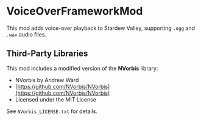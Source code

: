 ﻿# VoiceOverFrameworkMod

This mod adds voice-over playback to Stardew Valley, supporting `.ogg` and `.wav` audio files.

## Third-Party Libraries

This mod includes a modified version of the **NVorbis** library:

- NVorbis by Andrew Ward  
- [https://github.com/NVorbis/NVorbis](https://github.com/NVorbis/NVorbis)  
- Licensed under the MIT License

See `NVorbis_LICENSE.txt` for details.
